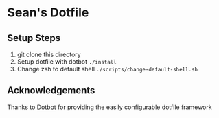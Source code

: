 # Sean's Dotfile

## Setup Steps

1. git clone this directory
1. Setup dotfile with dotbot `./install`
1. Change zsh to default shell `./scripts/change-default-shell.sh`

## Acknowledgements

Thanks to [Dotbot](https://github.com/anishathalye/dotbot) for providing the easily configurable dotfile framework
